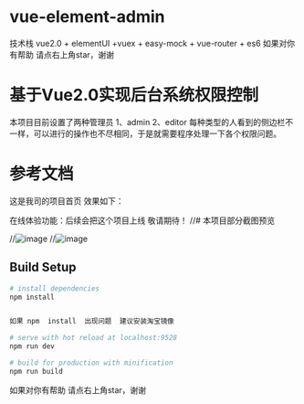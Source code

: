 # vue-element-admin

技术栈 vue2.0 + elementUI +vuex + easy-mock + vue-router + es6         如果对你有帮助 请点右上角star，谢谢


# 基于Vue2.0实现后台系统权限控制
本项目目前设置了两种管理员 1、admin 2、editor
每种类型的人看到的侧边栏不一样，可以进行的操作也不尽相同，于是就需要程序处理一下各个权限问题。


# 参考文档

这是我司的项目首页 效果如下：

在线体验功能：后续会把这个项目上线 敬请期待！
//# 本项目部分截图预览

//![image](https://github.com/yjx-passion/vue-element-admin/blob/master/src/screenshots/login.png)
//![image](https://github.com/yjx-passion/vue-element-admin/blob/master/src/screenshots/table.png)

## Build Setup
  

``` bash
# install dependencies
npm install


如果 npm  install  出现问题  建议安装淘宝镜像

# serve with hot reload at localhost:9528
npm run dev

# build for production with minification
npm run build
```

如果对你有帮助 请点右上角star，谢谢


